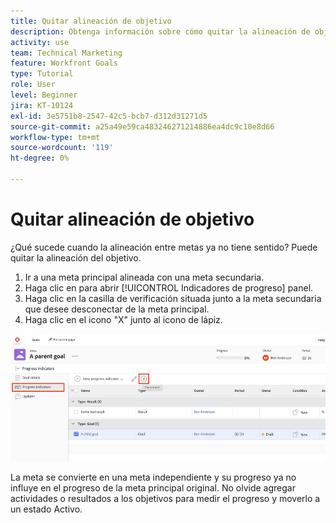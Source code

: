 ```yaml
---
title: Quitar alineación de objetivo
description: Obtenga información sobre cómo quitar la alineación de objetivos en [!DNL Workfront Goals].
activity: use
team: Technical Marketing
feature: Workfront Goals
type: Tutorial
role: User
level: Beginner
jira: KT-10124
exl-id: 3e5751b8-2547-42c5-bcb7-d312d31271d5
source-git-commit: a25a49e59ca483246271214886ea4dc9c10e8d66
workflow-type: tm+mt
source-wordcount: '119'
ht-degree: 0%

---
```


# Quitar alineación de objetivo

¿Qué sucede cuando la alineación entre metas ya no tiene sentido? Puede quitar la alineación del objetivo.

1. Ir a una meta principal alineada con una meta secundaria.
1. Haga clic en para abrir [!UICONTROL Indicadores de progreso] panel.
1. Haga clic en la casilla de verificación situada junto a la meta secundaria que desee desconectar de la meta principal.
1. Haga clic en el icono &quot;X&quot; junto al icono de lápiz.

![Captura de pantalla del [!UICONTROL Quitar alineación] opción en [!DNL Workfront Goals]](assets/08-workfront-goals-remove-goal-alignment.png)

La meta se convierte en una meta independiente y su progreso ya no influye en el progreso de la meta principal original. No olvide agregar actividades o resultados a los objetivos para medir el progreso y moverlo a un estado Activo.
